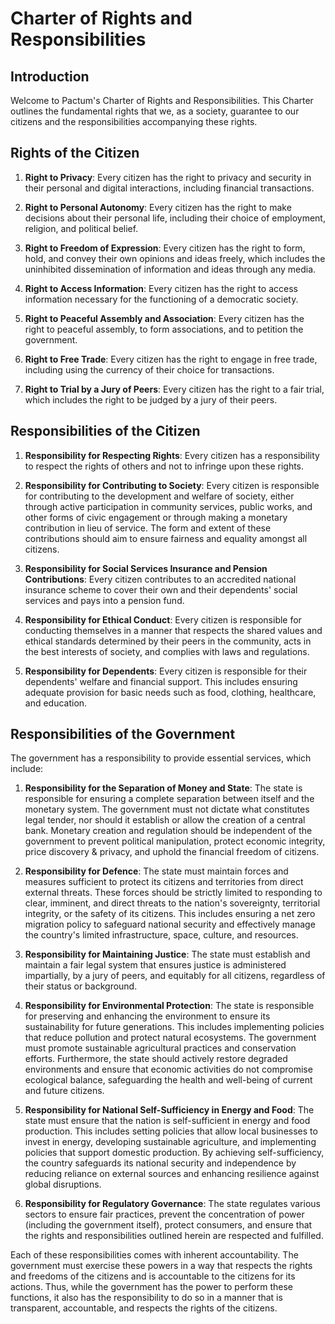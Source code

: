 # Charter of Rights and Responsibilities

## Introduction

Welcome to Pactum's Charter of Rights and Responsibilities. This Charter outlines the fundamental rights that we, as a society, guarantee to our citizens and the responsibilities accompanying these rights.

## Rights of the Citizen

1. **Right to Privacy**: Every citizen has the right to privacy and security in their personal and digital interactions, including financial transactions.

2. **Right to Personal Autonomy**: Every citizen has the right to make decisions about their personal life, including their choice of employment, religion, and political belief.

3. **Right to Freedom of Expression**: Every citizen has the right to form, hold, and convey their own opinions and ideas freely, which includes the uninhibited dissemination of information and ideas through any media.

4. **Right to Access Information**: Every citizen has the right to access information necessary for the functioning of a democratic society.

5. **Right to Peaceful Assembly and Association**: Every citizen has the right to peaceful assembly, to form associations, and to petition the government.

6. **Right to Free Trade**: Every citizen has the right to engage in free trade, including using the currency of their choice for transactions.

7. **Right to Trial by a Jury of Peers**: Every citizen has the right to a fair trial, which includes the right to be judged by a jury of their peers. 

## Responsibilities of the Citizen

1. **Responsibility for Respecting Rights**: Every citizen has a responsibility to respect the rights of others and not to infringe upon these rights.

2. **Responsibility for Contributing to Society**: Every citizen is responsible for contributing to the development and welfare of society, either through active participation in community services, public works, and other forms of civic engagement or through making a monetary contribution in lieu of service. The form and extent of these contributions should aim to ensure fairness and equality amongst all citizens.

3. **Responsibility for Social Services Insurance and Pension Contributions**: Every citizen contributes to an accredited national insurance scheme to cover their own and their dependents' social services and pays into a pension fund.

4. **Responsibility for Ethical Conduct**: Every citizen is responsible for conducting themselves in a manner that respects the shared values and ethical standards determined by their peers in the community, acts in the best interests of society, and complies with laws and regulations.

5. **Responsibility for Dependents**: Every citizen is responsible for their dependents' welfare and financial support. This includes ensuring adequate provision for basic needs such as food, clothing, healthcare, and education.

## Responsibilities of the Government

The government has a responsibility to provide essential services, which include:

1. **Responsibility for the Separation of Money and State**: The state is responsible for ensuring a complete separation between itself and the monetary system. The government must not dictate what constitutes legal tender, nor should it establish or allow the creation of a central bank. Monetary creation and regulation should be independent of the government to prevent political manipulation, protect economic integrity, price discovery & privacy, and uphold the financial freedom of citizens.

1. **Responsibility for Defence**: The state must maintain forces and measures sufficient to protect its citizens and territories from direct external threats. These forces should be strictly limited to responding to clear, imminent, and direct threats to the nation's sovereignty, territorial integrity, or the safety of its citizens. This includes ensuring a net zero migration policy to safeguard national security and effectively manage the country's limited infrastructure, space, culture, and resources.

2. **Responsibility for Maintaining Justice**: The state must establish and maintain a fair legal system that ensures justice is administered impartially, by a jury of peers, and equitably for all citizens, regardless of their status or background.

3. **Responsibility for Environmental Protection**: The state is responsible for preserving and enhancing the environment to ensure its sustainability for future generations. This includes implementing policies that reduce pollution and protect natural ecosystems. The government must promote sustainable agricultural practices and conservation efforts. Furthermore, the state should actively restore degraded environments and ensure that economic activities do not compromise ecological balance, safeguarding the health and well-being of current and future citizens.

4. **Responsibility for National Self-Sufficiency in Energy and Food**: The state must ensure that the nation is self-sufficient in energy and food production. This includes setting policies that allow local businesses to invest in energy, developing sustainable agriculture, and implementing policies that support domestic production. By achieving self-sufficiency, the country safeguards its national security and independence by reducing reliance on external sources and enhancing resilience against global disruptions.

4. **Responsibility for Regulatory Governance**: The state regulates various sectors to ensure fair practices, prevent the concentration of power (including the government itself), protect consumers, and ensure that the rights and responsibilities outlined herein are respected and fulfilled.

Each of these responsibilities comes with inherent accountability. The government must exercise these powers in a way that respects the rights and freedoms of the citizens and is accountable to the citizens for its actions. Thus, while the government has the power to perform these functions, it also has the responsibility to do so in a manner that is transparent, accountable, and respects the rights of the citizens.
